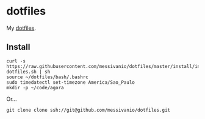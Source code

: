 # dotfiles

My [dotfiles](https://dotfiles.github.io/).

## Install

    curl -s https://raw.githubusercontent.com/messivanio/dotfiles/master/install/install-dotfiles.sh | sh
    source ~/dotfiles/bash/.bashrc
    sudo timedatectl set-timezone America/Sao_Paulo
    mkdir -p ~/code/agora

Or...

    git clone clone ssh://git@github.com/messivanio/dotfiles.git

